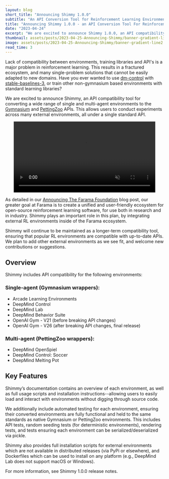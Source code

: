 ```yaml
---
layout: blog
short_title: "Announcing Shimmy 1.0.0"
subtitle: "An API Conversion Tool for Reinforcement Learning Environments"
title: "Announcing Shimmy 1.0.0 - an API Conversion Tool For Reinforcement Learning Environments"
date: "2023-04-24"
excerpt: "We are excited to announce Shimmy 1.0.0, an API compatibility tool for converting a wide range of single and multi-agent environments to the Gymnasium and PettingZoo APIs"
thumbnail: assets/posts/2023-04-25-Announcing-Shimmy/banner-gradient-line2.png
image: assets/posts/2023-04-25-Announcing-Shimmy/banner-gradient-line2.png
read_time: 3
---
```


Lack of compatibility between environments, training libraries and API's is a major problem in reinforcement learning.
This results in a fractured ecosystem, and many single-problem solutions that cannot be easily adapted to new domains. 
Have you ever wanted to use [dm-control](https://github.com/deepmind/dm_control) with [stable-baselines-3](https://github.com/DLR-RM/stable-baselines3), or train other non-gymnasium based environments with standard learning libraries? 

We are excited to announce Shimmy, an API compatibility tool for converting a wide range of single and multi-agent environments to the [Gymnasium](https://gymnasium.farama.org/) and [PettingZoo](https://pettingzoo.farama.org/) APIs.
This allows users to conduct experiments across many external environments, all under a single standard API. 


<center>
    <a href="assets/posts/2023-04-25-Announcing-Shimmy/shimmy-demo.mp4">
        <video title="Shimmy demo" autoplay loop muted width="450" src="assets/posts/2023-04-25-Announcing-Shimmy/shimmy-demo.mp4" type="video/mp4"></video>
    </a>
</center>

As detailed in our [Announcing The Farama Foundation](https://farama.org/Announcing-The-Farama-Foundation) blog post, our greater goal at Farama is to create a unified and user-friendly ecosystem for open-source reinforcement learning software, for use both in research and in industry. Shimmy plays an important role in this plan, by integrating external RL environments inside of the Farama ecosystem.

Shimmy will continue to be maintained as a longer-term compatibility tool, ensuring that popular RL environments are compatible with up-to-date APIs. We plan to add other external environments as we see fit, and welcome new contributions or suggestions.

## Overview

Shimmy includes API compatibility for the following environments: 
### Single-agent (Gymnasium wrappers):
- Arcade Learning Environments 
- DeepMind Control
- DeepMind Lab
- DeepMind Behavior Suite
- OpenAI Gym - V21 (before breaking API changes)
- OpenAI Gym - V26 (after breaking API changes, final release)

### Multi-agent (PettingZoo wrappers):
- DeepMind OpenSpiel
- DeepMind Control: Soccer
- DeepMind Melting Pot

## Key Features
Shimmy’s documentation contains an overview of each environment, as well as full usage scripts and installation instructions--allowing users to easily load and interact with environments without digging through source code. 

We additionally include automated testing for each environment, ensuring their converted environments are fully functional and held to the same standards as native Gymnasium or PettingZoo environments. 
This includes API tests, random seeding tests (for deterministic environments), rendering tests, and tests ensuring each environment can be serialized/deserialized via pickle. 

Shimmy also provides full installation scripts for external environments which are not available in distributed releases (via PyPi or elsewhere), and Dockerfiles which can be used to install on any platform (e.g., DeepMind Lab does not support macOS or Windows). 

For more information, see Shimmy 1.0.0 release notes. 

